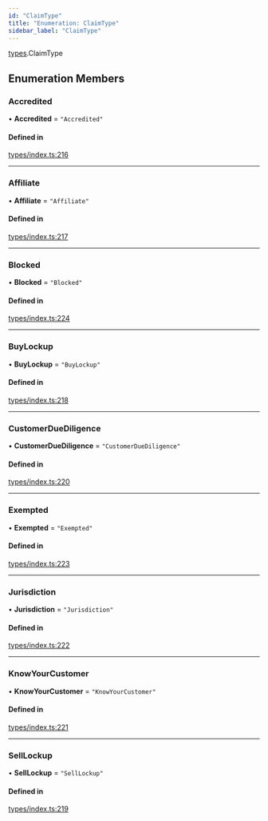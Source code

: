 ```yaml
---
id: "ClaimType"
title: "Enumeration: ClaimType"
sidebar_label: "ClaimType"
---
```


[types](../../../modules/Types/Types.md).ClaimType

## Enumeration Members

### Accredited

• **Accredited** = ``"Accredited"``

#### Defined in

[types/index.ts:216](https://github.com/PolymeshAssociation/polymesh-sdk/blob/d4e2c127f/src/types/index.ts#L216)

___

### Affiliate

• **Affiliate** = ``"Affiliate"``

#### Defined in

[types/index.ts:217](https://github.com/PolymeshAssociation/polymesh-sdk/blob/d4e2c127f/src/types/index.ts#L217)

___

### Blocked

• **Blocked** = ``"Blocked"``

#### Defined in

[types/index.ts:224](https://github.com/PolymeshAssociation/polymesh-sdk/blob/d4e2c127f/src/types/index.ts#L224)

___

### BuyLockup

• **BuyLockup** = ``"BuyLockup"``

#### Defined in

[types/index.ts:218](https://github.com/PolymeshAssociation/polymesh-sdk/blob/d4e2c127f/src/types/index.ts#L218)

___

### CustomerDueDiligence

• **CustomerDueDiligence** = ``"CustomerDueDiligence"``

#### Defined in

[types/index.ts:220](https://github.com/PolymeshAssociation/polymesh-sdk/blob/d4e2c127f/src/types/index.ts#L220)

___

### Exempted

• **Exempted** = ``"Exempted"``

#### Defined in

[types/index.ts:223](https://github.com/PolymeshAssociation/polymesh-sdk/blob/d4e2c127f/src/types/index.ts#L223)

___

### Jurisdiction

• **Jurisdiction** = ``"Jurisdiction"``

#### Defined in

[types/index.ts:222](https://github.com/PolymeshAssociation/polymesh-sdk/blob/d4e2c127f/src/types/index.ts#L222)

___

### KnowYourCustomer

• **KnowYourCustomer** = ``"KnowYourCustomer"``

#### Defined in

[types/index.ts:221](https://github.com/PolymeshAssociation/polymesh-sdk/blob/d4e2c127f/src/types/index.ts#L221)

___

### SellLockup

• **SellLockup** = ``"SellLockup"``

#### Defined in

[types/index.ts:219](https://github.com/PolymeshAssociation/polymesh-sdk/blob/d4e2c127f/src/types/index.ts#L219)
